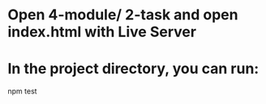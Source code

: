 # Open 4-module/ 2-task and open index.html with Live Server
# In the project directory, you can run:
npm test

